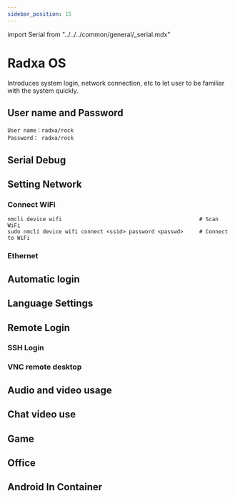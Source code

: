 ```yaml
---
sidebar_position: 15
---
```


import Serial from "../../../common/general/\_serial.mdx"

# Radxa OS

Introduces system login, network connection, etc to let user to be familiar with the system quickly.

## User name and Password

```
User name：radxa/rock
Password： radxa/rock
```

## Serial Debug

<Serial platform="rk" />

## Setting Network

### Connect WiFi

```
nmcli device wifi                                           # Scan WiFi
sudo nmcli device wifi connect <ssid> password <passwd>     # Connect to WiFi
```

### Ethernet

## Automatic login

## Language Settings

## Remote Login

### SSH Login

### VNC remote desktop

## Audio and video usage

## Chat video use

## Game

## Office

## Android In Container
